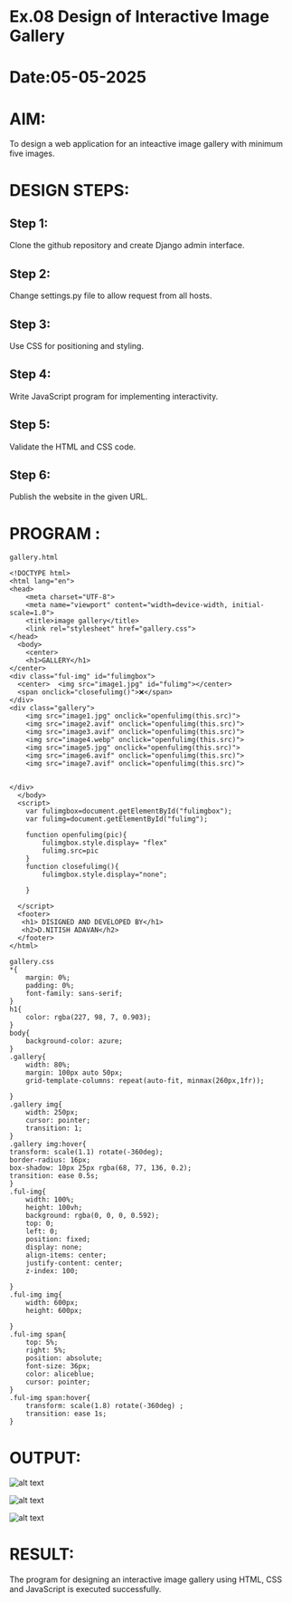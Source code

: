 # Ex.08 Design of Interactive Image Gallery
# Date:05-05-2025
# AIM:
To design a web application for an inteactive image gallery with minimum five images.

# DESIGN STEPS:
## Step 1:
Clone the github repository and create Django admin interface.

## Step 2:
Change settings.py file to allow request from all hosts.

## Step 3:
Use CSS for positioning and styling.

## Step 4:
Write JavaScript program for implementing interactivity.

## Step 5:
Validate the HTML and CSS code.

## Step 6:
Publish the website in the given URL.

# PROGRAM :
~~~
gallery.html

<!DOCTYPE html>
<html lang="en">
<head>
    <meta charset="UTF-8">
    <meta name="viewport" content="width=device-width, initial-scale=1.0">
    <title>image gallery</title>
    <link rel="stylesheet" href="gallery.css">
</head>
  <body>
    <center>
    <h1>GALLERY</h1>
</center>
<div class="ful-img" id="fulimgbox">
  <center>  <img src="image1.jpg" id="fulimg"></center>
  <span onclick="closefulimg()">❌</span>
</div>
<div class="gallery">
    <img src="image1.jpg" onclick="openfulimg(this.src)">
    <img src="image2.avif" onclick="openfulimg(this.src)">
    <img src="image3.avif" onclick="openfulimg(this.src)">
    <img src="image4.webp" onclick="openfulimg(this.src)">
    <img src="image5.jpg" onclick="openfulimg(this.src)">
    <img src="image6.avif" onclick="openfulimg(this.src)">
    <img src="image7.avif" onclick="openfulimg(this.src)">
    
    
</div>
  </body>
  <script>
    var fulimgbox=document.getElementById("fulimgbox");
    var fulimg=document.getElementById("fulimg");

    function openfulimg(pic){
        fulimgbox.style.display= "flex"
        fulimg.src=pic
    }
    function closefulimg(){
        fulimgbox.style.display="none";
       
    }
    
  </script>
  <footer>
   <h1> DISIGNED AND DEVELOPED BY</h1>
   <h2>D.NITISH ADAVAN</h2>
  </footer>
</html>

gallery.css
*{
    margin: 0%;
    padding: 0%;
    font-family: sans-serif;
}
h1{
    color: rgba(227, 98, 7, 0.903);
}
body{
    background-color: azure;
}
.gallery{
    width: 80%;
    margin: 100px auto 50px;
    grid-template-columns: repeat(auto-fit, minmax(260px,1fr));
     
}
.gallery img{
    width: 250px;
    cursor: pointer;
    transition: 1;
}
.gallery img:hover{
transform: scale(1.1) rotate(-360deg);
border-radius: 16px;
box-shadow: 10px 25px rgba(68, 77, 136, 0.2);
transition: ease 0.5s;
}
.ful-img{
    width: 100%;
    height: 100vh;
    background: rgba(0, 0, 0, 0.592);
    top: 0;
    left: 0;
    position: fixed;
    display: none;
    align-items: center;
    justify-content: center;
    z-index: 100;

}
.ful-img img{
    width: 600px;
    height: 600px;
    
}
.ful-img span{
    top: 5%;
    right: 5%;
    position: absolute;
    font-size: 36px;
    color: aliceblue;
    cursor: pointer;
}
.ful-img span:hover{
    transform: scale(1.8) rotate(-360deg) ;
    transition: ease 1s;
}

~~~
# OUTPUT:
![alt text](<Screenshot 2025-05-05 202426.png>)

![alt text](<Screenshot 2025-05-05 202440.png>)

![alt text](<Screenshot 2025-05-05 202504.png>)
# RESULT:
The program for designing an interactive image gallery using HTML, CSS and JavaScript is executed successfully.
